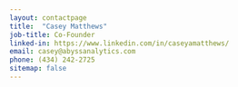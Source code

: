 ```yaml
---
layout: contactpage
title:  "Casey Matthews"
job-title: Co-Founder
linked-in: https://www.linkedin.com/in/caseyamatthews/
email: casey@abyssanalytics.com
phone: (434) 242-2725
sitemap: false
---
```

